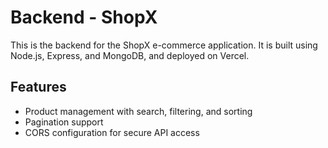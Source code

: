 # Backend - ShopX

This is the backend for the ShopX e-commerce application. It is built using Node.js, Express, and MongoDB, and deployed on Vercel.

## Features

- Product management with search, filtering, and sorting
- Pagination support
- CORS configuration for secure API access
